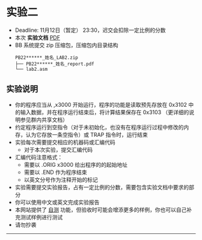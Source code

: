 # 实验二

- Deadline: 11月12日（暂定） 23:30，迟交会扣除一定比例的分数
- 本次 **实验文档** [PDF](/pdf/lab2.pdf)
- BB 系统提交 zip 压缩包，压缩包内目录结构
  ```
  PB22******_姓名_LAB2.zip
  ├── PB22******_姓名_report.pdf
  └── lab2.asm
  ```

## 实验说明

- 你的程序应当从 ,x3000 开始运行，程序的功能是读取预先存放在 0x3102 中的输入数据，并在程序运行结束后，将计算结果保存在 0x3103 （更详细的说明参见群内共享文档）
- 约定程序运行到空指令（对于未初始化，也没有在程序运行过程中修改的内存，认为它存放一条空指令）或 TRAP 指令时，运行结束
- 实验每次需要提交相应的机器码或汇编代码
  - 对于本次实验，提交汇编代码
- 汇编代码注意格式：
  - 需要以 .ORIG x3000 给出程序的的起始地址
  - 需要以 .END 作为程序结束
  - 以英文分号作为注释开始的标记
- 实验需要提交实验报告，占有一定比例的分数，需要包含实验文档中要求的部分
- 你可以使用中文或英文完成实验报告
- 本网站提供了 [自测](/judge) 功能，但验收时可能会增添更多的样例，你也可以自己补充测试样例进行测试
- 请勿抄袭
****
